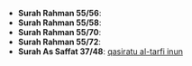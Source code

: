 * __Surah Rahman 55/56__:
* __Surah Rahman 55/58__:
* __Surah Rahman 55/70__:
* __Surah Rahman 55/72__:
* __Surah As Saffat 37/48__: [qasiratu al-tarfi inun](https://quranwbw.com/37#48)
